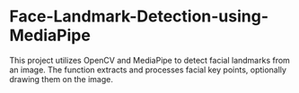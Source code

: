 # Face-Landmark-Detection-using-MediaPipe
This project utilizes OpenCV and MediaPipe to detect facial landmarks from an image. The function extracts and processes facial key points, optionally drawing them on the image.
